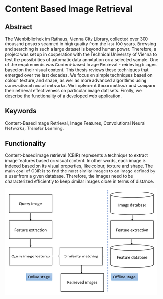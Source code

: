 # Content Based Image Retrieval

## Abstract
The Wienbibliothek im Rathaus, Vienna City Library, collected over
300 thousand posters scanned in high quality from the last 100 years. Browsing
and searching in such a large dataset is beyond human power. Therefore,
a project was set up in cooperation with the Technical University of Vienna to
test the possibilities of automatic data annotation on a selected sample. One of
the requirements was Content-based Image Retrieval - retrieving images based
on their visual content. This thesis reviews these techniques that emerged over
the last decades. We focus on simple techniques based on colour, texture, and
shape, as well as more advanced algorithms using convolutional neural networks.
We implement these methods and compare their retrieval effectiveness on particular
image datasets. Finally, we describe the functionality of a developed web
application.

## Keywords
Content-Based Image Retrieval, Image Features, Convolutional Neural
Networks, Transfer Learning.

## Functionality

Content-based image retrieval (CBIR) represents a technique to extract image
features based on visual content. In other words, each image is indexed based on
its visual properties, like colour, texture and shape. The main goal of CBIR is to
find the most similar images to an image defined by a user from a given database.
Therefore, the images need to be characterized efficiently to keep similar images
close in terms of distance.

<img src="https://github.com/adagymnast/ContentBasedImageRetrieval/blob/master/Images/CBIR%20system.PNG" width="500" height="350">
